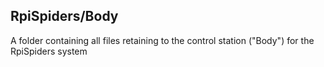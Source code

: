 ## RpiSpiders/Body
A folder containing all files retaining to the control station ("Body") for the RpiSpiders system